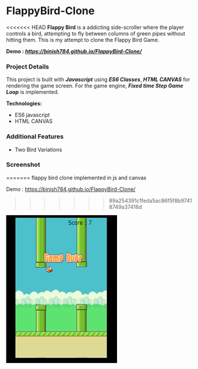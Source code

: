 # FlappyBird-Clone
<<<<<<< HEAD
**Flappy Bird** is a addicting side-scroller where the player controls a bird, attempting to fly between columns of green pipes without hitting them. This is my attempt to clone the Flappy Bird Game.

__Demo : *https://binish784.github.io/FlappyBird-Clone/*__

### Project Details
This project is built with **_Javascript_** using **_ES6 Classes_**, **_HTML CANVAS_** for rendering the game screen. For the game engine, **_Fixed time Step Game Loop_** is implemented.

<b>Technologies: </b>
* ES6 javascript
* HTML CANVAS

### Additional Features
* Two Bird Variations

### Screenshot
=======
flappy bird clone implemented in js and canvas


Demo : https://binish784.github.io/FlappyBird-Clone/
>>>>>>> 89a254391c1feda5ac86f5f8b97418749a37416d

<img src='img/screenshot.png' height=400 width=300>
